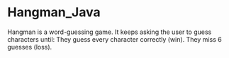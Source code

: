 # Hangman_Java
Hangman is a word-guessing game. It keeps asking the user to guess characters until: They guess every character correctly (win). They miss 6 guesses (loss).

